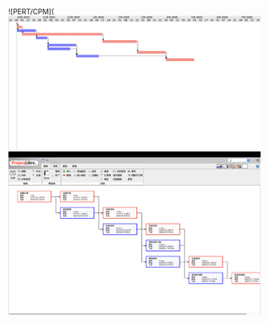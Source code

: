 ![PERT/CPM](![PERT/CPM](https://raw.githubusercontent.com/Li-740/hw2.md/main/1.png)
![Gantt 圖](https://raw.githubusercontent.com/Li-740/hw2.md/main/2.png)
